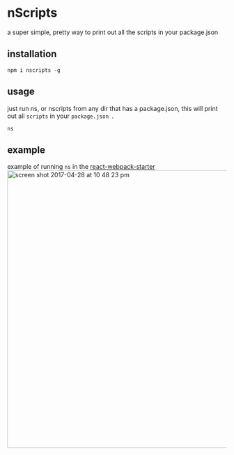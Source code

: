 # nScripts
a super simple, pretty way to print out all the scripts in your package.json

## installation
```
npm i nscripts -g
```

## usage
just run ns, or nscripts from any dir that has a package.json,
this will print out all `scripts` in your `package.json `.
```
ns
```

## example
example of running `ns` in the [react-webpack-starter](https://github.com/oscarmorrison/react-webpack-starter)
<img width="637" alt="screen shot 2017-04-28 at 10 48 23 pm" src="https://cloud.githubusercontent.com/assets/1651212/25552354/062b4ee2-2c65-11e7-89d6-6f45a47a952c.png">

